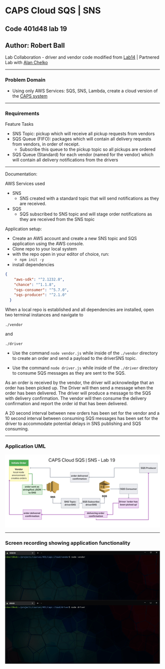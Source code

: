 # CAPS Cloud SQS | SNS

## Code 401d48 lab 19

## Author: Robert Ball

Lab Collaboration - driver and vendor code modified from [Lab14](https://github.com/RDBALL/lab14-SQS) | Partnered Lab with [Alan Chelko](https://github.com/dtuskippy)

---

### Problem Domain

* Using only AWS Services: SQS, SNS, Lambda, create a cloud version of the [CAPS system](https://codefellows.github.io/code-401-javascript-guide/curriculum/apps-and-libraries/caps/)

---

### Requirements

Feature Tasks

* SNS Topic: pickup which will receive all pickup requests from vendors
* SQS Queue (FIFO): packages which will contain all delivery requests from vendors, in order of receipt.
  * Subscribe this queue to the pickup topic so all pickups are ordered
* SQS Queue (Standard) for each vendor (named for the vendor) which will contain all delivery notifications from the drivers

---

Documentation:

AWS Services used

* SNS
  * SNS created with a standard topic that will send notifications as they are received.
* SQS
  * SQS subscribed to SNS topic and will stage order notifications as they are received from the SNS topic

Application setup:

* Create an AWS account and create a new SNS topic and SQS application using the AWS console.
* Clone repo to your local system
* with the repo open in your editor of choice, run:
  * `npm init -y`
* install dependencies

```JSON
{
    "aws-sdk": "^2.1232.0",
    "chance": "^1.1.8",
    "sqs-consumer": "^5.7.0",
    "sqs-producer": "^2.1.0"
  }
```

When a local repo is established and all dependencies are installed, open two terminal instances and navigate to

`./vendor`

and

`./driver`

* Use the command `node vendor.js` while inside of the `./vendor` directory to create an order and send a payload to the driverSNS topic.

* Use the command `node driver.js` while inside of the `./driver` directory to consume SQS messages as they are sent to the SQS.

As an order is received by the vendor, the driver will acknowledge that an order has been picked up. The Driver will then send a message when the order has been delivered. The driver will produce a message to the SQS with delivery confirmation. The vendor will then consume the delivery confirmation and report the order id that has been delivered.

A 20 second interval between new orders has been set for the vendor and a 10 second interval between consuming SQS messages has been set for the driver to accommodate potential delays in SNS publishing and SQS consuming.

---

### Application UML

![UML lab19](./assets/lab19UML.jpg)

---

### Screen recording showing application functionality

![terminal gif](./assets/terminal.gif)
